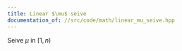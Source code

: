 ```yaml
---
title: Linear $\mu$ seive
documentation_of: //src/code/math/linear_mu_seive.hpp
---
```


Seive $\mu$ in $[1,n)$
